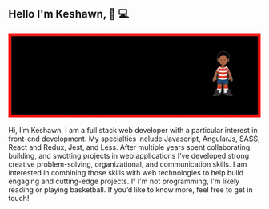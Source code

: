 ## Hello I'm Keshawn, 👋 💻
  <img src="./Banner.gif"></img>
  
 Hi, I’m Keshawn. I am a full stack web developer with a particular interest in front-end development. My specialties include Javascript, AngularJs, SASS, React and Redux, Jest, and Less. After multiple years spent collaborating, building, and swotting projects in web applications I’ve developed strong creative problem-solving, organizational, and communication skills. I am interested in combining those skills with web technologies to help build engaging and cutting-edge projects. If I'm not programming, I'm likely reading or playing basketball. If you’d like to know more, feel free to get in touch! 
<!--
**KeshawnSharper/KeshawnSharper** is a ✨ _special_ ✨ repository because its `README.md` (this file) appears on your GitHub profile.

Here are some ideas to get you started:

- 🔭 I’m currently working on ...
- 🌱 I’m currently learning ...
- 👯 I’m looking to collaborate on ...
- 🤔 I’m looking for help with ...
- 💬 Ask me about ...
- 📫 How to reach me: ...
- 😄 Pronouns: ...
- ⚡ Fun fact: ...
-->
